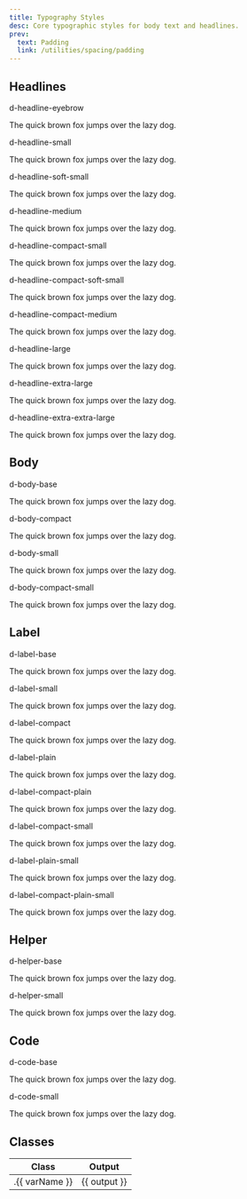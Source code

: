 ```yaml
---
title: Typography Styles
desc: Core typographic styles for body text and headlines.
prev:
  text: Padding
  link: /utilities/spacing/padding
---
```


## Headlines

<code-well-header class="d-d-flex d-jc-center d-fd-column d-p24 d-bgc-purple-100 d-w100p d-hmn102" custom>
  <div class="d-d-grid d-gg16 d-ai-center" style="grid-template-columns: 21rem 1fr">
    <div class="d-fs-100 d-ff-mono d-fc-purple-400 d-fco75">d-headline-eyebrow</div>
    <div><p class="d-headline-eyebrow d-bgc-purple-200 d-bgo25">The quick brown fox jumps over the lazy dog.</p></div>
    <div class="d-fs-100 d-ff-mono d-fc-purple-400 d-fco75">d-headline-small</div>
    <div><p class="d-headline-small d-bgc-purple-200 d-bgo25">The quick brown fox jumps over the lazy dog.</p></div>
    <div class="d-fs-100 d-ff-mono d-fc-purple-400 d-fco75">d-headline-soft-small</div>
    <div><p class="d-headline-soft-small d-bgc-purple-200 d-bgo25">The quick brown fox jumps over the lazy dog.</p></div>
    <div class="d-fs-100 d-ff-mono d-fc-purple-400 d-fco75">d-headline-medium</div>
    <div><p class="d-headline-medium d-bgc-purple-200 d-bgo25">The quick brown fox jumps over the lazy dog.</p></div>
    <div class="d-fs-100 d-ff-mono d-fc-purple-400 d-fco75">d-headline-compact-small</div>
    <div><p class="d-headline-compact-small d-bgc-purple-200 d-bgo25">The quick brown fox jumps over the lazy dog.</p></div>
    <div class="d-fs-100 d-ff-mono d-fc-purple-400 d-fco75">d-headline-compact-soft-small</div>
    <div><p class="d-headline-compact-soft-small d-bgc-purple-200 d-bgo25">The quick brown fox jumps over the lazy dog.</p></div>
    <div class="d-fs-100 d-ff-mono d-fc-purple-400 d-fco75">d-headline-compact-medium</div>
    <div><p class="d-headline-compact-medium d-bgc-purple-200 d-bgo25">The quick brown fox jumps over the lazy dog.</p></div>
    <div class="d-fs-100 d-ff-mono d-fc-purple-400 d-fco75">d-headline-large</div>
    <div><p class="d-headline-large d-bgc-purple-200 d-bgo25">The quick brown fox jumps over the lazy dog.</p></div>
    <div class="d-fs-100 d-ff-mono d-fc-purple-400 d-fco75">d-headline-extra-large</div>
    <div><p class="d-headline-extra-large d-bgc-purple-200 d-bgo25">The quick brown fox jumps over the lazy dog.</p></div>
    <div class="d-fs-100 d-ff-mono d-fc-purple-400 d-fco75">d-headline-extra-extra-large</div>
    <div><p class="d-headline-extra-extra-large d-bgc-purple-200 d-bgo25">The quick brown fox jumps over the lazy dog.</p></div>
  </div>
</code-well-header>

## Body

<code-well-header class="d-d-flex d-jc-center d-fd-column d-p24 d-bgc-purple-100 d-w100p d-hmn102" custom>
  <div class="d-d-grid d-gg16 d-ai-center" style="grid-template-columns: 21rem 1fr">
    <div class="d-fs-100 d-ff-mono d-fc-purple-400 d-fco75">d-body-base</div>
    <div><p class="d-body-base d-bgc-purple-200 d-bgo25">The quick brown fox jumps over the lazy dog.</p></div>
    <div class="d-fs-100 d-ff-mono d-fc-purple-400 d-fco75">d-body-compact</div>
    <div><p class="d-body-compact d-bgc-purple-200 d-bgo25">The quick brown fox jumps over the lazy dog.</p></div>
    <div class="d-fs-100 d-ff-mono d-fc-purple-400 d-fco75">d-body-small</div>
    <div><p class="d-body-small d-bgc-purple-200 d-bgo25">The quick brown fox jumps over the lazy dog.</p></div>
    <div class="d-fs-100 d-ff-mono d-fc-purple-400 d-fco75">d-body-compact-small</div>
    <div><p class="d-body-compact-small d-bgc-purple-200 d-bgo25">The quick brown fox jumps over the lazy dog.</p></div>
  </div>
</code-well-header>

## Label

<code-well-header class="d-d-flex d-jc-center d-fd-column d-p24 d-bgc-purple-100 d-w100p d-hmn102" custom>
  <div class="d-d-grid d-gg16 d-ai-center" style="grid-template-columns: 21rem 1fr">
    <div class="d-fs-100 d-ff-mono d-fc-purple-400 d-fco75">d-label-base</div>
    <div><p class="d-label-base d-bgc-purple-200 d-bgo25">The quick brown fox jumps over the lazy dog.</p></div>
    <div class="d-fs-100 d-ff-mono d-fc-purple-400 d-fco75">d-label-small</div>
    <div><p class="d-label-small d-bgc-purple-200 d-bgo25">The quick brown fox jumps over the lazy dog.</p></div>
    <div class="d-fs-100 d-ff-mono d-fc-purple-400 d-fco75">d-label-compact</div>
    <div><p class="d-label-compact d-bgc-purple-200 d-bgo25">The quick brown fox jumps over the lazy dog.</p></div>
    <div class="d-fs-100 d-ff-mono d-fc-purple-400 d-fco75">d-label-plain</div>
    <div><p class="d-label-plain d-bgc-purple-200 d-bgo25">The quick brown fox jumps over the lazy dog.</p></div>
    <div class="d-fs-100 d-ff-mono d-fc-purple-400 d-fco75">d-label-compact-plain</div>
    <div><p class="d-label-compact-plain d-bgc-purple-200 d-bgo25">The quick brown fox jumps over the lazy dog.</p></div>
    <div class="d-fs-100 d-ff-mono d-fc-purple-400 d-fco75">d-label-compact-small</div>
    <div><p class="d-label-compact-small d-bgc-purple-200 d-bgo25">The quick brown fox jumps over the lazy dog.</p></div>
    <div class="d-fs-100 d-ff-mono d-fc-purple-400 d-fco75">d-label-plain-small</div>
    <div><p class="d-label-plain-small d-bgc-purple-200 d-bgo25">The quick brown fox jumps over the lazy dog.</p></div>
    <div class="d-fs-100 d-ff-mono d-fc-purple-400 d-fco75">d-label-compact-plain-small</div>
    <div><p class="d-label-compact-plain-small d-bgc-purple-200 d-bgo25">The quick brown fox jumps over the lazy dog.</p></div>
  </div>
</code-well-header>

## Helper

<code-well-header class="d-d-flex d-jc-center d-fd-column d-p24 d-bgc-purple-100 d-w100p d-hmn102" custom>
  <div class="d-d-grid d-gg16 d-ai-center" style="grid-template-columns: 21rem 1fr">
    <div class="d-fs-100 d-ff-mono d-fc-purple-400 d-fco75">d-helper-base</div>
    <div><p class="d-helper-base d-bgc-purple-200 d-bgo25">The quick brown fox jumps over the lazy dog.</p></div>
    <div class="d-fs-100 d-ff-mono d-fc-purple-400 d-fco75">d-helper-small</div>
    <div><p class="d-helper-small d-bgc-purple-200 d-bgo25">The quick brown fox jumps over the lazy dog.</p></div>
  </div>
</code-well-header>

## Code

<code-well-header class="d-d-flex d-jc-center d-fd-column d-p24 d-bgc-purple-100 d-w100p d-hmn102" custom>
  <div class="d-d-grid d-gg16 d-ai-center" style="grid-template-columns: 21rem 1fr">
    <div class="d-fs-100 d-ff-mono d-fc-purple-400 d-fco75">d-code-base</div>
    <div><p class="d-code-base d-bgc-purple-200 d-bgo25">The quick brown fox jumps over the lazy dog.</p></div>
    <div class="d-fs-100 d-ff-mono d-fc-purple-400 d-fco75">d-code-small</div>
    <div><p class="d-code-small d-bgc-purple-200 d-bgo25">The quick brown fox jumps over the lazy dog.</p></div>
  </div>
</code-well-header>

<script setup>
  import { typographyStyles } from '@data/type.json';
</script>

## Classes

<table class="d-table dialtone-doc-table">
  <thead>
    <tr>
      <th scope="col" class="d-w40p">Class</th>
      <th scope="col">Output</th>
    </tr>
  </thead>
  <tbody>
    <tr v-for="{ var: varName, output } in typographyStyles">
      <td class="d-ff-mono d-fc-purple-400 d-fw-normal d-fs-100">.{{ varName }}</td>
      <td class="d-ff-mono d-fs-100">{{ output }}</td>
    </tr>
  </tbody>
</table>
